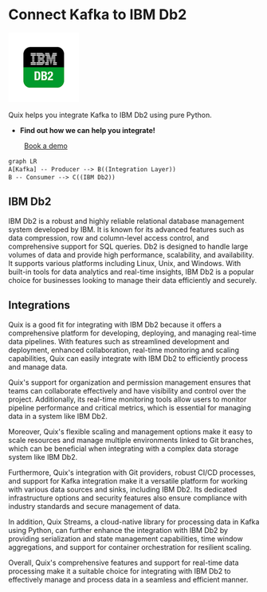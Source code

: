 # Connect Kafka to IBM Db2

![](./images/logo_1.jpg)

Quix helps you integrate Kafka to IBM Db2 using pure Python.

<div class="grid cards blog-grid-card" markdown>

- __Find out how we can help you integrate!__

    <a class="md-button md-button--primary" href="https://share.hsforms.com/1iW0TmZzKQMChk0lxd_tGiw4yjw2?__hstc=175542013.2303933fbd746c0ac86d9ccbe9bc9100.1728383268831.1729603416735.1729620918855.31&__hssc=175542013.1.1729620918855&__hsfp=2132701734" target="_blank" style="margin:.5rem;">Book a demo</a>

</div>

```mermaid
graph LR
A[Kafka] -- Producer --> B((Integration Layer))
B -- Consumer --> C((IBM Db2))
```

## IBM Db2

IBM Db2 is a robust and highly reliable relational database management system developed by IBM. It is known for its advanced features such as data compression, row and column-level access control, and comprehensive support for SQL queries. Db2 is designed to handle large volumes of data and provide high performance, scalability, and availability. It supports various platforms including Linux, Unix, and Windows. With built-in tools for data analytics and real-time insights, IBM Db2 is a popular choice for businesses looking to manage their data efficiently and securely.

## Integrations

Quix is a good fit for integrating with IBM Db2 because it offers a comprehensive platform for developing, deploying, and managing real-time data pipelines. With features such as streamlined development and deployment, enhanced collaboration, real-time monitoring and scaling capabilities, Quix can easily integrate with IBM Db2 to efficiently process and manage data.

Quix's support for organization and permission management ensures that teams can collaborate effectively and have visibility and control over the project. Additionally, its real-time monitoring tools allow users to monitor pipeline performance and critical metrics, which is essential for managing data in a system like IBM Db2.

Moreover, Quix's flexible scaling and management options make it easy to scale resources and manage multiple environments linked to Git branches, which can be beneficial when integrating with a complex data storage system like IBM Db2.

Furthermore, Quix's integration with Git providers, robust CI/CD processes, and support for Kafka integration make it a versatile platform for working with various data sources and sinks, including IBM Db2. Its dedicated infrastructure options and security features also ensure compliance with industry standards and secure management of data.

In addition, Quix Streams, a cloud-native library for processing data in Kafka using Python, can further enhance the integration with IBM Db2 by providing serialization and state management capabilities, time window aggregations, and support for container orchestration for resilient scaling.

Overall, Quix's comprehensive features and support for real-time data processing make it a suitable choice for integrating with IBM Db2 to effectively manage and process data in a seamless and efficient manner.

